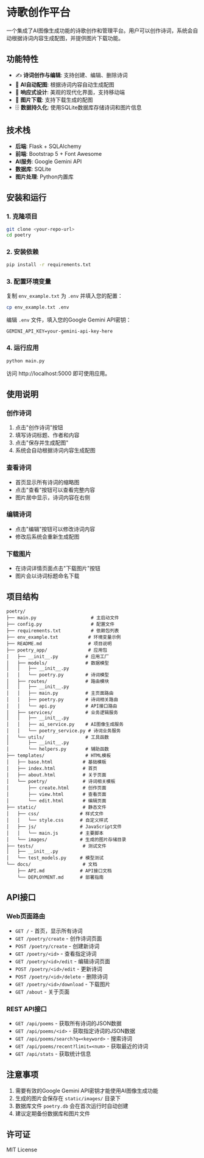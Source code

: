 # 诗歌创作平台

一个集成了AI图像生成功能的诗歌创作和管理平台。用户可以创作诗词，系统会自动根据诗词内容生成配图，并提供图片下载功能。

## 功能特性

- ✍️ **诗词创作与编辑**: 支持创建、编辑、删除诗词
- 🎨 **AI自动配图**: 根据诗词内容自动生成配图
- 📱 **响应式设计**: 美观的现代化界面，支持移动端
- 💾 **图片下载**: 支持下载生成的配图
- 🗄️ **数据持久化**: 使用SQLite数据库存储诗词和图片信息

## 技术栈

- **后端**: Flask + SQLAlchemy
- **前端**: Bootstrap 5 + Font Awesome
- **AI服务**: Google Gemini API
- **数据库**: SQLite
- **图片处理**: Python内置库

## 安装和运行

### 1. 克隆项目
```bash
git clone <your-repo-url>
cd poetry
```

### 2. 安装依赖
```bash
pip install -r requirements.txt
```

### 3. 配置环境变量
复制 `env_example.txt` 为 `.env` 并填入您的配置：
```bash
cp env_example.txt .env
```

编辑 `.env` 文件，填入您的Google Gemini API密钥：
```
GEMINI_API_KEY=your-gemini-api-key-here
```

### 4. 运行应用
```bash
python main.py
```

访问 http://localhost:5000 即可使用应用。

## 使用说明

### 创作诗词
1. 点击"创作诗词"按钮
2. 填写诗词标题、作者和内容
3. 点击"保存并生成配图"
4. 系统会自动根据诗词内容生成配图

### 查看诗词
- 首页显示所有诗词的缩略图
- 点击"查看"按钮可以查看完整内容
- 图片居中显示，诗词内容在右侧

### 编辑诗词
- 点击"编辑"按钮可以修改诗词内容
- 修改后系统会重新生成配图

### 下载图片
- 在诗词详情页面点击"下载图片"按钮
- 图片会以诗词标题命名下载

## 项目结构

```
poetry/
├── main.py                    # 主启动文件
├── config.py                  # 配置文件
├── requirements.txt           # 依赖包列表
├── env_example.txt           # 环境变量示例
├── README.md                 # 项目说明
├── poetry_app/               # 应用包
│   ├── __init__.py          # 应用工厂
│   ├── models/              # 数据模型
│   │   ├── __init__.py
│   │   └── poetry.py        # 诗词模型
│   ├── routes/              # 路由模块
│   │   ├── __init__.py
│   │   ├── main.py          # 主页面路由
│   │   ├── poetry.py        # 诗词相关路由
│   │   └── api.py           # API接口路由
│   ├── services/            # 业务逻辑服务
│   │   ├── __init__.py
│   │   ├── ai_service.py    # AI图像生成服务
│   │   └── poetry_service.py # 诗词业务服务
│   └── utils/               # 工具函数
│       ├── __init__.py
│       └── helpers.py       # 辅助函数
├── templates/               # HTML模板
│   ├── base.html           # 基础模板
│   ├── index.html          # 首页
│   ├── about.html          # 关于页面
│   └── poetry/             # 诗词相关模板
│       ├── create.html     # 创作页面
│       ├── view.html       # 查看页面
│       └── edit.html       # 编辑页面
├── static/                 # 静态文件
│   ├── css/               # 样式文件
│   │   └── style.css      # 自定义样式
│   ├── js/                # JavaScript文件
│   │   └── main.js        # 主要脚本
│   └── images/            # 生成的图片存储目录
├── tests/                  # 测试文件
│   ├── __init__.py
│   └── test_models.py     # 模型测试
└── docs/                   # 文档
    ├── API.md             # API接口文档
    └── DEPLOYMENT.md      # 部署指南
```

## API接口

### Web页面路由
- `GET /` - 首页，显示所有诗词
- `GET /poetry/create` - 创作诗词页面
- `POST /poetry/create` - 创建新诗词
- `GET /poetry/<id>` - 查看指定诗词
- `GET /poetry/<id>/edit` - 编辑诗词页面
- `POST /poetry/<id>/edit` - 更新诗词
- `POST /poetry/<id>/delete` - 删除诗词
- `GET /poetry/<id>/download` - 下载图片
- `GET /about` - 关于页面

### REST API接口
- `GET /api/poems` - 获取所有诗词的JSON数据
- `GET /api/poems/<id>` - 获取指定诗词的JSON数据
- `GET /api/poems/search?q=<keyword>` - 搜索诗词
- `GET /api/poems/recent?limit=<num>` - 获取最近的诗词
- `GET /api/stats` - 获取统计信息

## 注意事项

1. 需要有效的Google Gemini API密钥才能使用AI图像生成功能
2. 生成的图片会保存在 `static/images/` 目录下
3. 数据库文件 `poetry.db` 会在首次运行时自动创建
4. 建议定期备份数据库和图片文件

## 许可证

MIT License